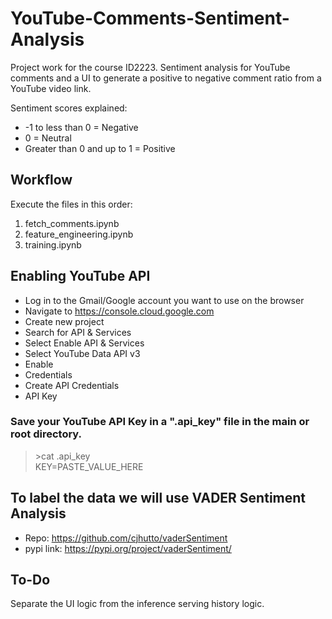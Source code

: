 # YouTube-Comments-Sentiment-Analysis
Project work for the course ID2223. Sentiment analysis for YouTube comments and a UI to generate a positive to negative comment ratio from a YouTube video link.

Sentiment scores explained:

- -1 to less than 0 = Negative
- 0 = Neutral
- Greater than 0 and up to 1 = Positive

## Workflow

Execute the files in this order:
1. fetch_comments.ipynb
2. feature_engineering.ipynb
3. training.ipynb 

## Enabling YouTube API 

- Log in to the Gmail/Google account you want to use on the browser
- Navigate to https://console.cloud.google.com
- Create new project 
- Search for API & Services
- Select Enable API & Services
- Select YouTube Data API v3 
- Enable
- Credentials
- Create API Credentials
- API Key

### Save your YouTube API Key in a ".api_key" file in the main or root directory. 

> \>cat .api_key  
KEY=PASTE_VALUE_HERE

## To label the data we will use VADER Sentiment Analysis
- Repo: https://github.com/cjhutto/vaderSentiment
- pypi link: https://pypi.org/project/vaderSentiment/

## To-Do

Separate the UI logic from the inference serving history logic. 